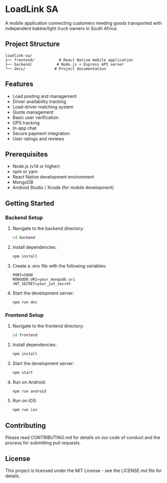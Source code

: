 # LoadLink SA

A mobile application connecting customers needing goods transported with independent bakkie/light truck owners in South Africa.

## Project Structure

```
loadlink-sa/
├── frontend/           # React Native mobile application
├── backend/           # Node.js + Express API server
└── docs/             # Project documentation
```

## Features

- Load posting and management
- Driver availability tracking
- Load-driver matching system
- Quote management
- Basic user verification
- GPS tracking
- In-app chat
- Secure payment integration
- User ratings and reviews

## Prerequisites

- Node.js (v14 or higher)
- npm or yarn
- React Native development environment
- MongoDB
- Android Studio / Xcode (for mobile development)

## Getting Started

### Backend Setup

1. Navigate to the backend directory:
   ```bash
   cd backend
   ```

2. Install dependencies:
   ```bash
   npm install
   ```

3. Create a .env file with the following variables:
   ```
   PORT=5000
   MONGODB_URI=your_mongodb_uri
   JWT_SECRET=your_jwt_secret
   ```

4. Start the development server:
   ```bash
   npm run dev
   ```

### Frontend Setup

1. Navigate to the frontend directory:
   ```bash
   cd frontend
   ```

2. Install dependencies:
   ```bash
   npm install
   ```

3. Start the development server:
   ```bash
   npm start
   ```

4. Run on Android:
   ```bash
   npm run android
   ```

5. Run on iOS:
   ```bash
   npm run ios
   ```

## Contributing

Please read CONTRIBUTING.md for details on our code of conduct and the process for submitting pull requests.

## License

This project is licensed under the MIT License - see the LICENSE.md file for details. 